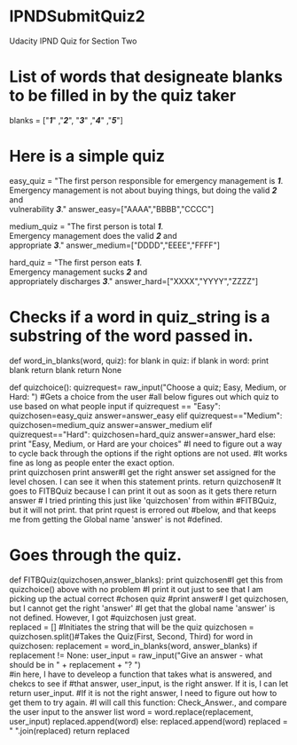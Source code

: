 # IPNDSubmitQuiz2
Udacity IPND Quiz for Section Two
# List of words that designeate blanks to be filled in by the quiz taker 
blanks  = ["___1___" ,"___2___", "___3___" ,"___4___" ,"___5___"]

# Here is a simple quiz
easy_quiz = "The first person responsible for emergency management is ___1___.  \
Emergency management is not about buying things, but doing the valid ___2___ and \
vulnerability ___3___."
answer_easy=["AAAA","BBBB","CCCC"] 

medium_quiz = "The first person is total  ___1___.  \
Emergency management does the valid ___2___ and \
appropriate ___3___."
answer_medium=["DDDD","EEEE","FFFF"]

hard_quiz = "The first person eats   ___1___.  \
Emergency management sucks ___2___ and \
appropriately discharges ___3___."
answer_hard=["XXXX","YYYY","ZZZZ"]




# Checks if a word in quiz_string is a substring of the word passed in.
def word_in_blanks(word, quiz):
    for blank in quiz:
        if blank in word:
            print blank
            return blank
    return None
        
def quizchoice():
    quizrequest= raw_input("Choose a quiz; Easy, Medium, or Hard: ") #Gets a choice from the user
    #all below figures out which quiz to use based on what people input
    if quizrequest == "Easy":
        quizchosen=easy_quiz
        answer=answer_easy
    elif quizrequest=="Medium":
        quizchosen=medium_quiz
        answer=answer_medium
    elif quizrequest=="Hard":
        quizchosen=hard_quiz
        answer=answer_hard
    else:    
        print "Easy, Medium, or Hard are your choices"
        #I need to figure out a way to cycle back through the options if the right options are not used.
        #It works fine as long as people enter the exact option.  
    print quizchosen
    print answer#I get the right answer set assigned for the level chosen.  I can see it when this statement prints.
    return quizchosen# It goes to FITBQuiz because I can print it out as soon as it gets there
    return answer # I tried printing this just like 'quizchosen' from within
            #FITBQuiz, but it will not print.  that print rquest is errored out
            #below, and that keeps me from getting the Global name 'answer' is not
            #defined.  


# Goes through the quiz.  
def FITBQuiz(quizchosen,answer_blanks):
    print quizchosen#I get this from quizchoice() above with no problem
    #I print it out just to see that I am picking up the actual correct 
    #chosen quiz
    #print answer# I get quizchosen, but I cannot get the right 'answer'
    #I get that the global name 'answer' is not defined.  However, I got 
    #quizchosen just great.  
    replaced = [] #Initiates the string that will be the quiz
    quizchosen = quizchosen.split()#Takes the Quiz(First, Second, Third)
    for word in quizchosen:
        replacement = word_in_blanks(word, answer_blanks)
        if replacement != None:
            user_input = raw_input("Give an answer - what should be in  " + replacement + "? ")         
            #in here, I have to develeop a function that takes what is answered, and chekcs to see if
            #that answer, user_input, is the right answer.  If it is, I can let return user_input.
            #If it is not the right answer, I need to figure out how to get them to try again.
            #I will call this function: Check_Answer., and compare the user input to the answer list
            word = word.replace(replacement, user_input)
            replaced.append(word)
        else:
            replaced.append(word)
    replaced = " ".join(replaced)
    return replaced
